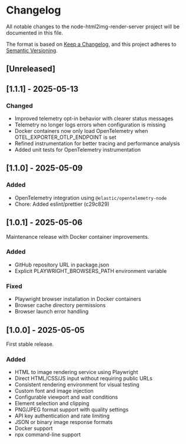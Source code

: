 # Changelog

All notable changes to the node-html2img-render-server project will be documented in this file.

The format is based on [Keep a Changelog](https://keepachangelog.com/en/1.0.0/),
and this project adheres to [Semantic Versioning](https://semver.org/spec/v2.0.0.html).

## [Unreleased]

## [1.1.1] - 2025-05-13

### Changed

- Improved telemetry opt-in behavior with clearer status messages
- Telemetry no longer logs errors when configuration is missing
- Docker containers now only load OpenTelemetry when OTEL_EXPORTER_OTLP_ENDPOINT is set
- Refined instrumentation for better tracing and performance analysis
- Added unit tests for OpenTelemetry instrumentation

## [1.1.0] - 2025-05-09

### Added

- OpenTelemetry integration using `@elastic/opentelemetry-node`
- Chore: Added eslint/prettier (c29c829)

## [1.0.1] - 2025-05-06

Maintenance release with Docker container improvements.

### Added

- GitHub repository URL in package.json
- Explicit PLAYWRIGHT_BROWSERS_PATH environment variable

### Fixed

- Playwright browser installation in Docker containers
- Browser cache directory permissions
- Browser launch error handling

## [1.0.0] - 2025-05-05

First stable release.

### Added

- HTML to image rendering service using Playwright
- Direct HTML/CSS/JS input without requiring public URLs
- Consistent rendering environment for visual testing
- Custom font and image injection
- Configurable viewport and wait conditions
- Element selection and clipping
- PNG/JPEG format support with quality settings
- API key authentication and rate limiting
- JSON or binary image response formats
- Docker support
- npx command-line support
